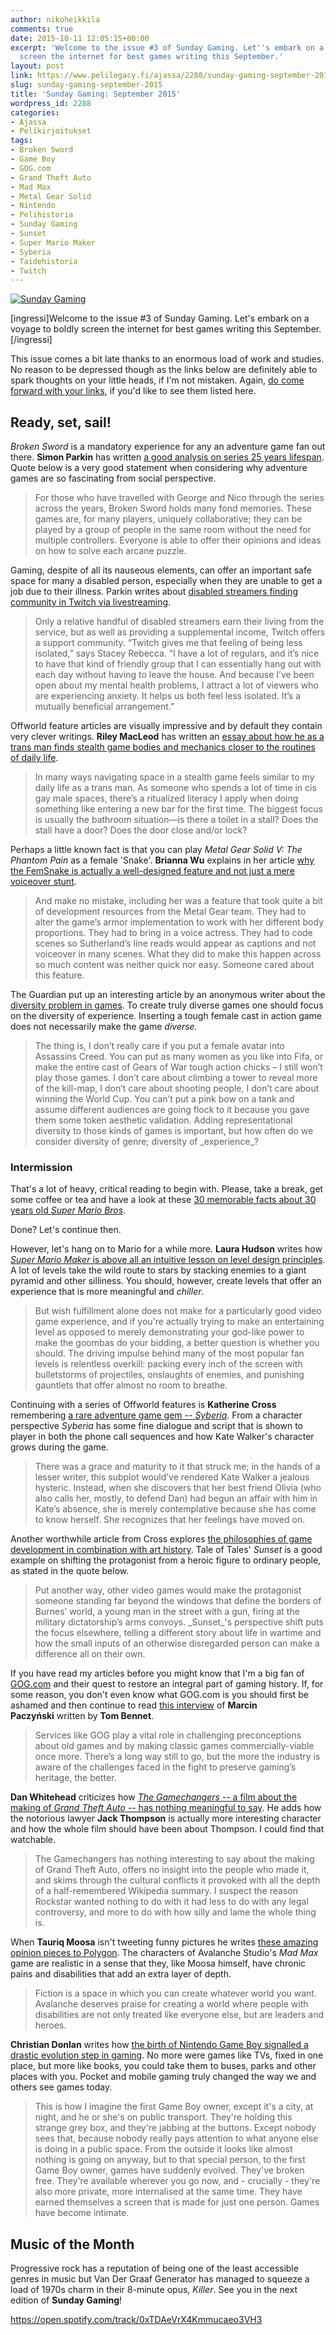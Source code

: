 ```yaml
---
author: nikoheikkila
comments: true
date: 2015-10-11 12:05:15+00:00
excerpt: 'Welcome to the issue #3 of Sunday Gaming. Let''s embark on a voyage to boldly
  screen the internet for best games writing this September.'
layout: post
link: https://www.pelilegacy.fi/ajassa/2288/sunday-gaming-september-2015
slug: sunday-gaming-september-2015
title: 'Sunday Gaming: September 2015'
wordpress_id: 2288
categories:
- Ajassa
- Pelikirjoitukset
tags:
- Broken Sword
- Game Boy
- GOG.com
- Grand Theft Auto
- Mad Max
- Metal Gear Solid
- Nintendo
- Pelihistoria
- Sunday Gaming
- Sunset
- Super Mario Maker
- Syberia
- Taidehistoria
- Twitch
---
```


[![Sunday Gaming](/uploads/2015/07/sunday_gaming.jpg)](/uploads/2015/07/sunday_gaming.jpg)

[ingressi]Welcome to the issue #3 of Sunday Gaming. Let's embark on a voyage to boldly screen the internet for best games writing this September.[/ingressi]

This issue comes a bit late thanks to an enormous load of work and studies. No reason to be depressed though as the links below are definitely able to spark thoughts on your little heads, if I'm not mistaken. Again, [do come forward with your links](http://twitter.com/pelilegacy), if you'd like to see them listed here.



## Ready, set, sail!



_Broken Sword_ is a mandatory experience for any an adventure game fan out there. **Simon Parkin** has written [a good analysis on series 25 years lifespan](http://www.eurogamer.net/articles/2015-08-09-broken-sword-and-25-years-of-revolution). Quote below is a very good statement when considering why adventure games are so fascinating from social perspective.



<blockquote>For those who have travelled with George and Nico through the series across the years, Broken Sword holds many fond memories. These games are, for many players, uniquely collaborative; they can be played by a group of people in the same room without the need for multiple controllers. Everyone is able to offer their opinions and ideas on how to solve each arcane puzzle.</blockquote>



Gaming, despite of all its nauseous elements, can offer an important safe space for many a disabled person, especially when they are unable to get a job due to their illness. Parkin writes about [disabled streamers finding community in Twitch via livestreaming](http://www.theguardian.com/technology/2015/sep/18/twitch-disabled-gamers-earn-a-living-online).



<blockquote>Only a relative handful of disabled streamers earn their living from the service, but as well as providing a supplemental income, Twitch offers a support community. “Twitch gives me that feeling of being less isolated,” says Stacey Rebecca. “I have a lot of regulars, and it’s nice to have that kind of friendly group that I can essentially hang out with each day without having to leave the house. And because I’ve been open about my mental health problems, I attract a lot of viewers who are experiencing anxiety. It helps us both feel less isolated. It’s a mutually beneficial arrangement.”</blockquote>



Offworld feature articles are visually impressive and by default they contain very clever writings. **Riley MacLeod** has written an [essay about how he as a trans man finds stealth game bodies and mechanics closer to the routines of daily life](http://boingboing.net/2015/09/07/the-queer-masculinity-of-steal.html).



<blockquote>In many ways navigating space in a stealth game feels similar to my daily life as a trans man. As someone who spends a lot of time in cis gay male spaces, there’s a ritualized literacy I apply when doing something like entering a new bar for the first time. The biggest focus is usually the bathroom situation—is there a toilet in a stall? Does the stall have a door? Does the door close and/or lock?</blockquote>



Perhaps a little known fact is that you can play _Metal Gear Solid V: The Phantom Pain_ as a female 'Snake'. **Brianna Wu** explains in her article [why the FemSnake is actually a well-designed feature and not just a mere voiceover stunt](http://www.polygon.com/2015/9/8/9275393/metal-gear-woman-lead-character-secret).



<blockquote>And make no mistake, including her was a feature that took quite a bit of development resources from the Metal Gear team. They had to alter the game’s armor implementation to work with her different body proportions. They had to bring in a voice actress. They had to code scenes so Sutherland’s line reads would appear as captions and not voiceover in many scenes. What they did to make this happen across so much content was neither quick nor easy. Someone cared about this feature.</blockquote>



The Guardian put up an interesting article by an anonymous writer about the [diversity problem in games](http://www.theguardian.com/technology/2015/sep/10/video-games-diversity-problem-runs-deeper-than-race-gender). To create truly diverse games one should focus on the diversity of experience. Inserting a tough female cast in action game does not necessarily make the game _diverse._



<blockquote>The thing is, I don’t really care if you put a female avatar into Assassins Creed. You can put as many women as you like into Fifa, or make the entire cast of Gears of War tough action chicks – I still won’t play those games. I don’t care about climbing a tower to reveal more of the kill-map, I don’t care about shooting people, I don’t care about winning the World Cup. You can’t put a pink bow on a tank and assume different audiences are going flock to it because you gave them some token aesthetic validation. Adding representational diversity to those kinds of games is important, but how often do we consider diversity of genre; diversity of _experience_?</blockquote>





### Intermission



That's a lot of heavy, critical reading to begin with. Please, take a break, get some coffee or tea and have a look at these [30 memorable facts about 30 years old _Super Mario Bros_](http://arstechnica.com/gaming/2015/09/30-years-30-memorable-facts-about-super-mario-bros/).

Done? Let's continue then.

However, let's hang on to Mario for a while more. **Laura Hudson** writes how [_Super Mario Maker_ is above all an intuitive lesson on level design principles](http://boingboing.net/2015/09/14/super-mario-maker-levels.html). A lot of levels take the wild route to stars by stacking enemies to a giant pyramid and other silliness. You should, however, create levels that offer an experience that is more meaningful and _chiller_.



<blockquote>But wish fulfillment alone does not make for a particularly good video game experience, and if you're actually trying to make an entertaining level as opposed to merely demonstrating your god-like power to make the goombas do your bidding, a better question is whether you should. The driving impulse behind many of the most popular fan levels is relentless overkill: packing every inch of the screen with bulletstorms of projectiles, onslaughts of enemies, and punishing gauntlets that offer almost no room to breathe.</blockquote>



Continuing with a series of Offworld features is **Katherine Cross** remembering [a rare adventure game gem -- _Syberia_](http://boingboing.net/2015/09/16/remembering-syberia-an-advent.html). From a character perspective _Syberia_ has some fine dialogue and script that is shown to player in both the phone call sequences and how Kate Walker's character grows during the game.



<blockquote>There was a grace and maturity to it that struck me; in the hands of a lesser writer, this subplot would’ve rendered Kate Walker a jealous hysteric. Instead, when she discovers that her best friend Olivia (who also calls her, mostly, to defend Dan) had begun an affair with him in Kate’s absence, she is merely contemplative because she has come to know herself. She recognizes that her feelings have moved on.</blockquote>



Another worthwhile article from Cross explores [the philosophies of game development in combination with art history](http://gamasutra.com/view/news/253369/Opinion_What_can_game_devs_learn_from_19th_century_art.php). Tale of Tales' _Sunset_ is a good example on shifting the protagonist from a heroic figure to ordinary people, as stated in the quote below.



<blockquote>Put another way, other video games would make the protagonist someone standing far beyond the windows that define the borders of Burnes’ world, a young man in the street with a gun, firing at the military dictatorship’s arms convoys. _Sunset_'s perspective shift puts the focus elsewhere, telling a different story about life in wartime and how the small inputs of an otherwise disregarded person can make a difference all on their own.</blockquote>



If you have read my articles before you might know that I'm a big fan of [GOG.com](http://www.gog.com) and their quest to restore an integral part of gaming history. If, for some reason, you don't even know what GOG.com is you should first be ashamed and then continue to read [this interview](http://www.rockpapershotgun.com/2015/09/16/how-gog-com-save-and-restore-classic-videogames/) of **Marcin Paczyński** written by **Tom Bennet**.



<blockquote>Services like GOG play a vital role in challenging preconceptions about old games and by making classic games commercially-viable once more. There’s a long way still to go, but the more the industry is aware of the challenges faced in the fight to preserve gaming’s heritage, the better.</blockquote>



**Dan Whitehead** criticizes how [_The Gamechangers_ -- a film about the making of _Grand Theft Auto_ -- has nothing meaningful to say](http://www.eurogamer.net/articles/2015-09-16-the-bbcs-grand-theft-auto-drama-was-weird-and-meaningless). He adds how the notorious lawyer **Jack Thompson** is actually more interesting character and how the whole film should have been about Thompson. I could find that watchable.



<blockquote>The Gamechangers has nothing interesting to say about the making of Grand Theft Auto, offers no insight into the people who made it, and skims through the cultural conflicts it provoked with all the depth of a half-remembered Wikipedia summary. I suspect the reason Rockstar wanted nothing to do with it had less to do with any legal controversy, and more to do with how silly and lame the whole thing is.</blockquote>



When **Tauriq Moosa** isn't tweeting funny pictures he writes [these amazing opinion pieces to Polygon](http://www.polygon.com/2015/9/21/9364407/mad-max-game-disabiliy-fury-road). The characters of Avalanche Studio's _Mad Max_ game are realistic in a sense that they, like Moosa himself, have chronic pains and disabilities that add an extra layer of depth.



<blockquote>Fiction is a space in which you can create whatever world you want. Avalanche deserves praise for creating a world where people with disabilities are not only treated like everyone else, but are leaders and heroes.</blockquote>



**Christian Donlan** writes how [the birth of Nintendo Game Boy signalled a drastic evolution step in gaming](http://www.eurogamer.net/articles/2015-09-30-a-whole-world-in-your-hands). No more were games like TVs, fixed in one place, but more like books, you could take them to buses, parks and other places with you. Pocket and mobile gaming truly changed the way we and others see games today.



<blockquote>This is how I imagine the first Game Boy owner, except it's a city, at night, and he or she's on public transport. They're holding this strange grey box, and they're jabbing at the buttons. Except nobody sees that, because nobody really pays attention to what anyone else is doing in a public space. From the outside it looks like almost nothing is going on anyway, but to that special person, to the first Game Boy owner, games have suddenly evolved. They've broken free. They're available wherever you go now, and - crucially - they're also more private, more internalised at the same time. They have earned themselves a screen that is made for just one person. Games have become intimate.</blockquote>





## Music of the Month



Progressive rock has a reputation of being one of the least accessible genres in music but Van Der Graaf Generator has managed to squeeze a load of 1970s charm in their 8-minute opus, _Killer_. See you in the next edition of **Sunday Gaming**!

https://open.spotify.com/track/0xTDAeVrX4Kmmucaeo3VH3
